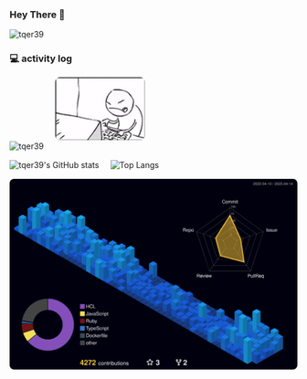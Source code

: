 ### Hey There 👋

<img src="https://komarev.com/ghpvc/?username=tqer39&label=Profile%20views&color=0e75b6&style=flat" alt="tqer39" />

### :computer: activity log

<div style="display: grid;">
  <div>
    <img src="https://github-profile-trophy.vercel.app/?username=tqer39&theme=onedark&row=1&rank=SECRET,SSS,SS,S,AAA,AA,A,B" alt="tqer39" style="margin: 0 1rem 1rem 0;" />
    <img src="./src/icon/DecimalOffbeatGalapagosmockingbird-size_restricted.gif" alt="DecimalOffbeatGalapagosmockingbird" class="img-radius decimal-of-beat" style="margin: 0 1rem 1rem 0; border-radius: 0.5rem; height: 110px;">
  </div>
  <div>
    <img src="https://github-readme-stats.vercel.app/api?username=tqer39&theme=transparent&count_private=true&bg_color=00000F&border_color=00000F&title_color=19A5F0&text_color=8AC9D8&locale=en&hide_border=true&border_radius=0.5rem&show_owner=true" alt="tqer39's GitHub stats" style="margin: 0 1rem 1rem 0;" />
    <img src="https://github-readme-stats.vercel.app/api/top-langs/?username=tqer39&theme=transparent&langs_count=8&layout=compact&hide_title=false&bg_color=00000F&border_color=00000F&title_color=19A5F0&text_color=8AC9D8&locale=en&hide_border=true&border_radius=0.5rem" alt="Top Langs" style="margin: 0 1rem 1rem 0;" />
  </div>
  <div>
    <img src="./profile-3d-contrib/profile-night-view.svg" alt="profile-night-view.svg" style="margin: 0 1rem 1rem 0; border-radius: 0.5rem; width: 100%;" />
  </div>
</div>

<!--
**tqer39/tqer39** is a ✨ _special_ ✨ repository because its `README.md` (this file) appears on your GitHub profile.

Here are some ideas to get you started:

- 🔭 I’m currently working on ...
- 🌱 I’m currently learning ...
- 👯 I’m looking to collaborate on ...
- 🤔 I’m looking for help with ...
- 💬 Ask me about ...
- 📫 How to reach me: ...
- 😄 Pronouns: ...
- ⚡ Fun fact: ...
-->

